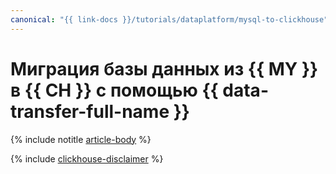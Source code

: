 ```yaml
---
canonical: "{{ link-docs }}/tutorials/dataplatform/mysql-to-clickhouse"
---
```


# Миграция базы данных из {{ MY }} в {{ CH }} с помощью {{ data-transfer-full-name }}

{% include notitle [article-body](../../_tutorials/dataplatform/mysql-to-clickhouse.md) %}

{% include [clickhouse-disclaimer](../../_includes/clickhouse-disclaimer.md) %}
